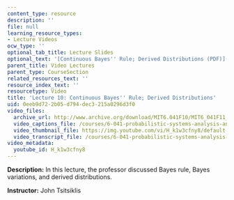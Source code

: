 ```yaml
---
content_type: resource
description: ''
file: null
learning_resource_types:
- Lecture Videos
ocw_type: ''
optional_tab_title: Lecture Slides
optional_text: '[Continuous Bayes'' Rule; Derived Distributions (PDF)](/courses/6-041-probabilistic-systems-analysis-and-applied-probability-fall-2010/resources/mit6_041f10_l10)'
parent_title: Video Lectures
parent_type: CourseSection
related_resources_text: ''
resource_index_text: ''
resourcetype: Video
title: 'Lecture 10: Continuous Bayes'' Rule; Derived Distributions'
uid: 0eeb9d72-2b05-d794-dec3-215a0296d3f0
video_files:
  archive_url: http://www.archive.org/download/MIT6.041F10/MIT6_041F11_lec10_300k.mp4
  video_captions_file: /courses/6-041-probabilistic-systems-analysis-and-applied-probability-fall-2010/df98081374e455b594b3c3399c397d71_H_k1w3cfny8.vtt
  video_thumbnail_file: https://img.youtube.com/vi/H_k1w3cfny8/default.jpg
  video_transcript_file: /courses/6-041-probabilistic-systems-analysis-and-applied-probability-fall-2010/59f7d5269e6f2f3f3d8d8ce336a9c479_H_k1w3cfny8.pdf
video_metadata:
  youtube_id: H_k1w3cfny8
---
```


**Description:** In this lecture, the professor discussed Bayes rule, Bayes variations, and derived distributions.

**Instructor:** John Tsitsiklis